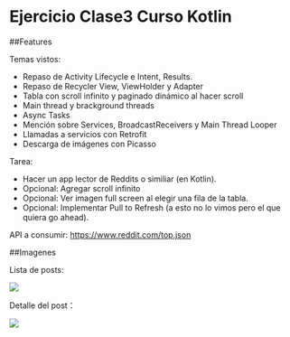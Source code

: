 Ejercicio Clase3 Curso Kotlin
=============

##Features

Temas vistos:
- Repaso de Activity Lifecycle e Intent, Results.
- Repaso de Recycler View, ViewHolder y Adapter
- Tabla con scroll infinito y paginado dinámico al hacer scroll
- Main thread y brackground threads
- Async Tasks
- Mención sobre Services, BroadcastReceivers y Main Thread Looper
- Llamadas a servicios con Retrofit 
- Descarga de imágenes con Picasso


Tarea:
- Hacer un app lector de Reddits o similiar (en Kotlin).
- Opcional: Agregar scroll infinito
- Opcional: Ver imagen full screen al elegir una fila de la tabla.
- Opcional: Implementar Pull to Refresh (a esto no lo vimos pero el que quiera go ahead).

API a consumir:
https://www.reddit.com/top.json



##Imagenes

Lista de posts: 

![](https://pandao.github.io/editor.md/examples/images/4.jpg)



Detalle del post：

![](https://pandao.github.io/editor.md/examples/images/8.jpg)

